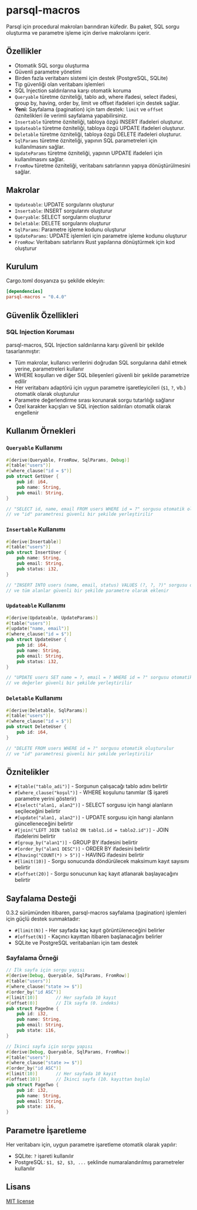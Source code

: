 # parsql-macros

Parsql için procedural makroları barındıran küfedir. Bu paket, SQL sorgu oluşturma ve parametre işleme için derive makrolarını içerir.

## Özellikler

- Otomatik SQL sorgu oluşturma
- Güvenli parametre yönetimi
- Birden fazla veritabanı sistemi için destek (PostgreSQL, SQLite)
- Tip güvenliği olan veritabanı işlemleri
- SQL Injection saldırılarına karşı otomatik koruma
- `Queryable` türetme özniteliği, tablo adı, where ifadesi, select ifadesi, group by, having, order by, limit ve offset ifadeleri için destek sağlar.
- **Yeni:** Sayfalama (pagination) için tam destek: `limit` ve `offset` öznitelikleri ile verimli sayfalama yapabilirsiniz.
- `Insertable` türetme özniteliği, tabloya özgü INSERT ifadeleri oluşturur.
- `Updateable` türetme özniteliği, tabloya özgü UPDATE ifadeleri oluşturur.
- `Deletable` türetme özniteliği, tabloya özgü DELETE ifadeleri oluşturur.
- `SqlParams` türetme özniteliği, yapının SQL parametreleri için kullanılmasını sağlar.
- `UpdateParams` türetme özniteliği, yapının UPDATE ifadeleri için kullanılmasını sağlar.
- `FromRow` türetme özniteliği, veritabanı satırlarının yapıya dönüştürülmesini sağlar.

## Makrolar

- `Updateable`: UPDATE sorgularını oluşturur
- `Insertable`: INSERT sorgularını oluşturur
- `Queryable`: SELECT sorgularını oluşturur
- `Deletable`: DELETE sorgularını oluşturur
- `SqlParams`: Parametre işleme kodunu oluşturur
- `UpdateParams`: UPDATE işlemleri için parametre işleme kodunu oluşturur
- `FromRow`: Veritabanı satırlarını Rust yapılarına dönüştürmek için kod oluşturur

## Kurulum

Cargo.toml dosyanıza şu şekilde ekleyin:

```toml
[dependencies]
parsql-macros = "0.4.0"
```

## Güvenlik Özellikleri

### SQL Injection Koruması

parsql-macros, SQL Injection saldırılarına karşı güvenli bir şekilde tasarlanmıştır:

- Tüm makrolar, kullanıcı verilerini doğrudan SQL sorgularına dahil etmek yerine, parametreleri kullanır
- WHERE koşulları ve diğer SQL bileşenleri güvenli bir şekilde parametrize edilir
- Her veritabanı adaptörü için uygun parametre işaretleyicileri (`$1`, `?`, vb.) otomatik olarak oluşturulur
- Parametre değerlendirme sırası korunarak sorgu tutarlılığı sağlanır
- Özel karakter kaçışları ve SQL injection saldırıları otomatik olarak engellenir

## Kullanım Örnekleri

### `Queryable` Kullanımı

```rust
#[derive(Queryable, FromRow, SqlParams, Debug)]
#[table("users")]
#[where_clause("id = $")]
pub struct GetUser {
    pub id: i64,
    pub name: String,
    pub email: String,
}

// "SELECT id, name, email FROM users WHERE id = ?" sorgusu otomatik oluşturulur
// ve "id" parametresi güvenli bir şekilde yerleştirilir
```

### `Insertable` Kullanımı

```rust
#[derive(Insertable)]
#[table("users")]
pub struct InsertUser {
    pub name: String,
    pub email: String,
    pub status: i32,
}

// "INSERT INTO users (name, email, status) VALUES (?, ?, ?)" sorgusu otomatik oluşturulur
// ve tüm alanlar güvenli bir şekilde parametre olarak eklenir
```

### `Updateable` Kullanımı

```rust
#[derive(Updateable, UpdateParams)]
#[table("users")]
#[update("name, email")]
#[where_clause("id = $")]
pub struct UpdateUser {
    pub id: i64,
    pub name: String,
    pub email: String,
    pub status: i32,
}

// "UPDATE users SET name = ?, email = ? WHERE id = ?" sorgusu otomatik oluşturulur
// ve değerler güvenli bir şekilde yerleştirilir
```

### `Deletable` Kullanımı

```rust
#[derive(Deletable, SqlParams)]
#[table("users")]
#[where_clause("id = $")]
pub struct DeleteUser {
    pub id: i64,
}

// "DELETE FROM users WHERE id = ?" sorgusu otomatik oluşturulur
// ve "id" parametresi güvenli bir şekilde yerleştirilir
```

## Öznitelikler

- `#[table("tablo_adi")]` - Sorgunun çalışacağı tablo adını belirtir
- `#[where_clause("koşul")]` - WHERE koşulunu tanımlar ($ işareti parametre yerini gösterir)
- `#[select("alan1, alan2")]` - SELECT sorgusu için hangi alanların seçileceğini belirtir
- `#[update("alan1, alan2")]` - UPDATE sorgusu için hangi alanların güncelleneceğini belirtir
- `#[join("LEFT JOIN tablo2 ON tablo1.id = tablo2.id")]` - JOIN ifadelerini belirtir
- `#[group_by("alan1")]` - GROUP BY ifadesini belirtir
- `#[order_by("alan1 DESC")]` - ORDER BY ifadesini belirtir
- `#[having("COUNT(*) > 5")]` - HAVING ifadesini belirtir
- `#[limit(10)]` - Sorgu sonucunda döndürülecek maksimum kayıt sayısını belirtir
- `#[offset(20)]` - Sorgu sonucunun kaç kayıt atlanarak başlayacağını belirtir

## Sayfalama Desteği

0.3.2 sürümünden itibaren, parsql-macros sayfalama (pagination) işlemleri için güçlü destek sunmaktadır:

- `#[limit(N)]` - Her sayfada kaç kayıt görüntüleneceğini belirler
- `#[offset(N)]` - Kaçıncı kayıttan itibaren başlanacağını belirler
- SQLite ve PostgreSQL veritabanları için tam destek

### Sayfalama Örneği

```rust
// İlk sayfa için sorgu yapısı
#[derive(Debug, Queryable, SqlParams, FromRow)]
#[table("users")]
#[where_clause("state >= $")]
#[order_by("id ASC")]
#[limit(10)]       // Her sayfada 10 kayıt
#[offset(0)]       // İlk sayfa (0. indeks)
pub struct PageOne {
    pub id: i32,
    pub name: String,
    pub email: String,
    pub state: i16,
}

// İkinci sayfa için sorgu yapısı
#[derive(Debug, Queryable, SqlParams, FromRow)]
#[table("users")]
#[where_clause("state >= $")]
#[order_by("id ASC")]
#[limit(10)]       // Her sayfada 10 kayıt
#[offset(10)]      // İkinci sayfa (10. kayıttan başla)
pub struct PageTwo {
    pub id: i32,
    pub name: String,
    pub email: String,
    pub state: i16,
}
```

## Parametre İşaretleme

Her veritabanı için, uygun parametre işaretleme otomatik olarak yapılır:

- SQLite: `?` işareti kullanılır 
- PostgreSQL: `$1, $2, $3, ...` şeklinde numaralandırılmış parametreler kullanılır

## Lisans

[MIT license](../LICENSE)
